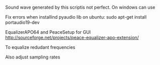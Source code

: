 Sound wave generated by this scriptis not perfect. On windows can use

Fix errors when installind pyaudio lib on ubuntu:
sudo apt-get install portaudio19-dev


EqualizerAPO64 and PeaceSetup for GUI
http://sourceforge.net/projects/peace-equalizer-apo-extension/

To equalize redudant frequencies

Also adjust sampling rates